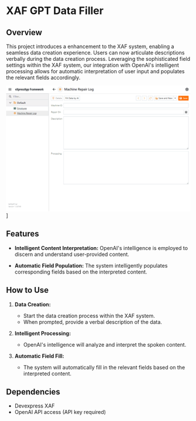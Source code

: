 
# XAF GPT Data Filler

## Overview

This project introduces a enhancement to the XAF system, enabling a seamless data creation experience. Users can now articulate descriptions verbally during the data creation process. Leveraging the sophisticated field settings within the XAF system, our integration with OpenAI's intelligent processing allows for automatic interpretation of user input and populates the relevant fields accordingly.

![Demo](https://github.com/antonylu0826/XafGptFiller/blob/master/xaf_datafiller.gif)]

## Features

- **Intelligent Content Interpretation:** OpenAI's intelligence is employed to discern and understand user-provided content.

- **Automatic Field Population:** The system intelligently populates corresponding fields based on the interpreted content.

## How to Use

1. **Data Creation:**
   - Start the data creation process within the XAF system.
   - When prompted, provide a verbal description of the data.

2. **Intelligent Processing:**
   - OpenAI's intelligence will analyze and interpret the spoken content.

3. **Automatic Field Fill:**
   - The system will automatically fill in the relevant fields based on the interpreted content.

## Dependencies

- Devexpress XAF 
- OpenAI API access (API key required)
